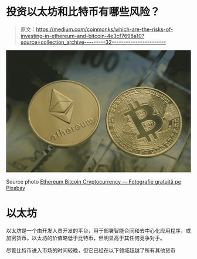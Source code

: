 # 投资以太坊和比特币有哪些风险？

> 原文：<https://medium.com/coinmonks/which-are-the-risks-of-investing-in-ethereum-and-bitcoin-4e3cf7698a10?source=collection_archive---------32----------------------->

![](img/5be3412e41a3a71ace2b28b5ce2e2506.png)

Source photo [Ethereum Bitcoin Cryptocurrency — Fotografie gratuită pe Pixabay](https://pixabay.com/ro/photos/ethereum-bitcoin-cryptocurrency-6293700/)

# 以太坊

以太坊是一个由开发人员开发的平台，用于部署智能合同和去中心化应用程序，或加密货币。以太坊的价值略低于比特币，但明显高于其任何竞争对手。

尽管比特币进入市场的时间较晚，但它已经在以下领域超越了所有其他货币
